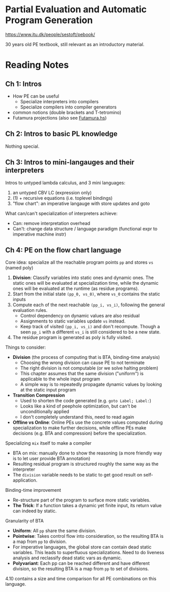 # Partial Evaluation and Automatic Program Generation

https://www.itu.dk/people/sestoft/pebook/

30 years old PE textbook, still relevant as an introductory material.

# Reading Notes

## Ch 1: Intros

- How PE can be useful
  + Specialize interpreters into compilers
  + Specialize compilers into compiler generators
- common notions (double brackets and T-tetromino)
- Futamura projections (also see [Futamura.hs](../peaapg/hs/Futamura.hs))

## Ch 2: Intros to basic PL knowledge 

Nothing special.

## Ch 3: Intros to mini-langauges and their interpreters

Intros to untyped lambda calculus, and 3 mini languages:

1. an untyped CBV LC (expression only)
2. (1) + recursive equations (i.e. toplevel bindings)
3. "flow chart": an imperative langauge with store updates and goto

What can/can't specialization of interpreters achieve:

- Can: remove interpretation overhead
- Can't: change data structure / language paradigm (functional expr to
  imperative machine instr)

## Ch 4: PE on the flow chart language

Core idea: specialize all the reachable program points `pp`
and stores `vs` (named poly)

1. **Division**: Classify variables into static ones and dynamic ones. The static ones
   will be evaluated at specialization time, while the dynamic ones will be
   evaluated at the runtime (as residue programs).
2. Start from the initial state `(pp_0, vs_0)`, where `vs_0` contains the
   static inputs
3. Compute each of the next reachable `(pp_i, vs_i)`, following the
   general evaluation rules.
   + Control dependency on dynamic values are also residual
   + Assignments to static variables update `vs` instead.
   + Keep track of visited `(pp_i, vs_i)` and don't recompute. Though
     a seen `pp_i` with a different `vs_i` is still considered to be a
     new state.
4. The residue program is generated as poly is fully visited.

Things to consider:

- **Division** (the process of computing that is BTA, binding-time analysis)
  + Choosing the wrong division can cause PE to not terminate
  + The right division is not computable (or we solve halting problem)
  + This chapter assumes that the same division ("uniform") is applicable
    to the whole input program
  + A simple way is to repeatedly propagate dynamic values by looking
    at the static input program
- **Transition Compression**
  + Used to shorten the code generated (e.g. `goto Label; Label:`)
  + Looks like a kind of peephole optimization, but can't be unconditionally
    applied
  + I don't completely understand this, need to read again
- **Offline vs Online**: Online PEs use the concrete values computed during
  specialization to make further decisions, while offline PEs make
  decisions (e.g. BTA and compression) before the specialization.

Specializing `mix` itself to make a compiler

- BTA on mix: manually done to show the reasoning (a more friendly
  way is to let user provide BTA annotation)
- Resulting residual program is structured roughly the same way
  as the interpreter
- The `division` variable needs to be static to get good result
  on self-application.

Binding-time improvement

- Re-structure part of the program to surface more static variables.
- **The Trick**: If a function takes a dynamic yet finite input, its return
  value can indeed by static.

Granularity of BTA

- **Uniform**: All `pp` share the same division.
- **Pointwise**: Takes control flow into consideration, so the
  resulting BTA is a map from `pp` to division.
- For imperative languages, the global store can contain dead static
  variables. This leads to superfluous specializations. Need to do
  liveness analysis and reclassify dead static vars as dynamic.
- **Polyvariant**: Each pp can be reached different and have different
  division, so the resulting BTA is a map from `pp` to set of divisions.

4.10 contains a size and time comparison for all PE combinations
on this language.
